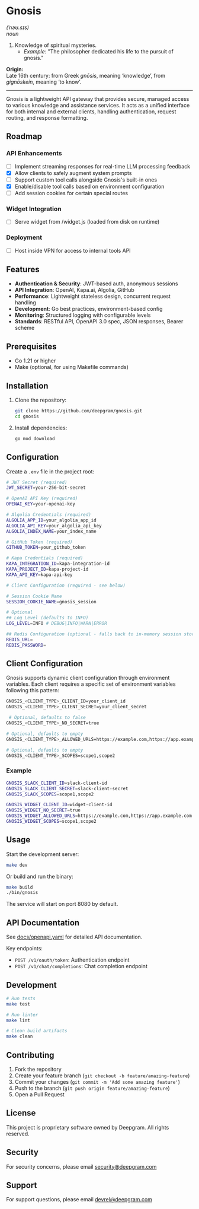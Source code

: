 # Gnosis

_(ˈnəʊ.sɪs)_  
_noun_

1. Knowledge of spiritual mysteries.
   - _Example:_ "The philosopher dedicated his life to the pursuit of gnosis."

**Origin:**  
Late 16th century: from Greek _gnōsis_, meaning ‘knowledge’, from _gignōskein_,
meaning ‘to know’.

---

Gnosis is a lightweight API gateway that provides secure, managed access to
various knowledge and assistance services. It acts as a unified interface for
both internal and external clients, handling authentication, request routing,
and response formatting.

## Roadmap

### API Enhancements

- [ ] Implement streaming responses for real-time LLM processing feedback
- [x] Allow clients to safely augment system prompts
- [ ] Support custom tool calls alongside Gnosis's built-in ones
- [x] Enable/disable tool calls based on environment configuration
- [ ] Add session cookies for certain special routes

### Widget Integration

- [ ] Serve widget from /widget.js (loaded from disk on runtime)

### Deployment

- [ ] Host inside VPN for access to internal tools API

## Features

- **Authentication & Security**: JWT-based auth, anonymous sessions
- **API Integration**: OpenAI, Kapa.ai, Algolia, GitHub
- **Performance**: Lightweight stateless design, concurrent request handling
- **Development**: Go best practices, environment-based config
- **Monitoring**: Structured logging with configurable levels
- **Standards**: RESTful API, OpenAPI 3.0 spec, JSON responses, Bearer scheme

## Prerequisites

- Go 1.21 or higher
- Make (optional, for using Makefile commands)

## Installation

1. Clone the repository:

   ```sh
   git clone https://github.com/deepgram/gnosis.git
   cd gnosis
   ```

2. Install dependencies:

   ```sh
   go mod download
   ```

## Configuration

Create a `.env` file in the project root:

```sh
# JWT Secret (required)
JWT_SECRET=your-256-bit-secret

# OpenAI API Key (required)
OPENAI_KEY=your-openai-key

# Algolia Credentials (required)
ALGOLIA_APP_ID=your_algolia_app_id
ALGOLIA_API_KEY=your_algolia_api_key
ALGOLIA_INDEX_NAME=your_index_name

# GitHub Token (required)
GITHUB_TOKEN=your_github_token

# Kapa Credentials (required)
KAPA_INTEGRATION_ID=kapa-integration-id
KAPA_PROJECT_ID=kapa-project-id
KAPA_API_KEY=kapa-api-key

# Client Configuration (required - see below)

# Session Cookie Name
SESSION_COOKIE_NAME=gnosis_session

# Optional
## Log Level (defaults to INFO)
LOG_LEVEL=INFO # DEBUG|INFO|WARN|ERROR

## Redis Configuration (optional - falls back to in-memory session store)
REDIS_URL=
REDIS_PASSWORD=
```

## Client Configuration

Gnosis supports dynamic client configuration through environment variables. Each
client requires a specific set of environment variables following this pattern:

```sh
GNOSIS_<CLIENT_TYPE>_CLIENT_ID=your_client_id
GNOSIS_<CLIENT_TYPE>_CLIENT_SECRET=your_client_secret

 # Optional, defaults to false
GNOSIS_<CLIENT_TYPE>_NO_SECRET=true

# Optional, defaults to empty
GNOSIS_<CLIENT_TYPE>_ALLOWED_URLS=https://example.com,https://app.example.com

# Optional, defaults to empty
GNOSIS_<CLIENT_TYPE>_SCOPES=scope1,scope2
```

### Example

```sh
GNOSIS_SLACK_CLIENT_ID=slack-client-id
GNOSIS_SLACK_CLIENT_SECRET=slack-client-secret
GNOSIS_SLACK_SCOPES=scope1,scope2

GNOSIS_WIDGET_CLIENT_ID=widget-client-id
GNOSIS_WIDGET_NO_SECRET=true
GNOSIS_WIDGET_ALLOWED_URLS=https://example.com,https://app.example.com
GNOSIS_WIDGET_SCOPES=scope1,scope2
```

## Usage

Start the development server:

```sh
make dev
```

Or build and run the binary:

```sh
make build
./bin/gnosis
```

The service will start on port 8080 by default.

## API Documentation

See [docs/openapi.yaml](./docs/openapi.yaml) for detailed API documentation.

Key endpoints:

- `POST /v1/oauth/token`: Authentication endpoint
- `POST /v1/chat/completions`: Chat completion endpoint

## Development

```sh
# Run tests
make test

# Run linter
make lint

# Clean build artifacts
make clean
```

## Contributing

1. Fork the repository
2. Create your feature branch (`git checkout -b feature/amazing-feature`)
3. Commit your changes (`git commit -m 'Add some amazing feature'`)
4. Push to the branch (`git push origin feature/amazing-feature`)
5. Open a Pull Request

## License

This project is proprietary software owned by Deepgram. All rights reserved.

## Security

For security concerns, please email <security@deepgram.com>

## Support

For support questions, please email <devrel@deepgram.com>
